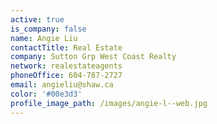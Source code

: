 ```yaml
---
active: true
is_company: false
name: Angie Liu
contactTitle: Real Estate
company: Sutton Grp West Coast Realty
network: realestateagents
phoneOffice: 604-787-2727
email: angieliu@shaw.ca
color: '#00e3d3'
profile_image_path: /images/angie-l--web.jpg
---
```



